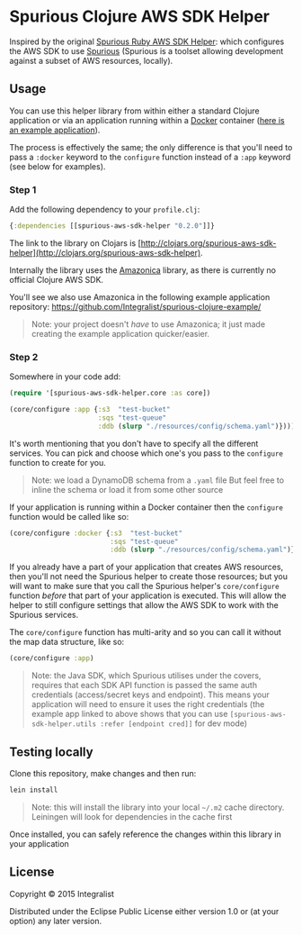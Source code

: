 # Spurious Clojure AWS SDK Helper

Inspired by the original [Spurious Ruby AWS SDK Helper](https://github.com/spurious-io/ruby-awssdk-helper): which configures the AWS SDK to use [Spurious](https://github.com/spurious-io/spurious) (Spurious is a toolset allowing development against a subset of AWS resources, locally).

## Usage

You can use this helper library from within either a standard Clojure application or via an application running within a [Docker](https://www.docker.com/) container ([here is an example application](https://github.com/integralist/spurious-clojure-example)).

The process is effectively the same; the only difference is that you'll need to pass a `:docker` keyword to the `configure` function instead of a `:app` keyword (see below for examples).

### Step 1

Add the following dependency to your `profile.clj`:

```clj
{:dependencies [[spurious-aws-sdk-helper "0.2.0"]]}
```

The link to the library on Clojars is [http://clojars.org/spurious-aws-sdk-helper](http://clojars.org/spurious-aws-sdk-helper).

Internally the library uses the [Amazonica](https://github.com/mcohen01/amazonica/) library, as there is currently no official Clojure AWS SDK.

You'll see we also use Amazonica in the following example application repository: 
https://github.com/Integralist/spurious-clojure-example/ 

> Note: your project doesn't *have* to use Amazonica; 
> it just made creating the example application quicker/easier.

### Step 2

Somewhere in your code add:

```clj
(require '[spurious-aws-sdk-helper.core :as core])

(core/configure :app {:s3  "test-bucket"
                      :sqs "test-queue"
                      :ddb (slurp "./resources/config/schema.yaml")})))
```

It's worth mentioning that you don't have to specify all the different services. You can pick and choose which one's you pass to the `configure` function to create for you.

> Note: we load a DynamoDB schema from a `.yaml` file 
> But feel free to inline the schema or load it from some other source

If your application is running within a Docker container then the `configure` function would be called like so:

```clj
(core/configure :docker {:s3  "test-bucket"
                         :sqs "test-queue"
                         :ddb (slurp "./resources/config/schema.yaml")})))
```

If you already have a part of your application that creates AWS resources, then you'll not need the Spurious helper to create those resources; but you will want to make sure that you call the Spurious helper's `core/configure` function *before* that part of your application is executed. This will allow the helper to still configure settings that allow the AWS SDK to work with the Spurious services.

The `core/configure` function has multi-arity and so you can call it without the map data structure, like so:

```clj
(core/configure :app)
```

> Note: the Java SDK, which Spurious utilises under the covers, requires that each SDK API function is passed the same auth credentials (access/secret keys and endpoint). This means your application will need to ensure it uses the right credentials (the example app linked to above shows that you can use `[spurious-aws-sdk-helper.utils :refer [endpoint cred]]` for dev mode)

## Testing locally

Clone this repository, make changes and then run:

```bash
lein install
```

> Note: this will install the library into your local `~/.m2` cache directory. 
> Leiningen will look for dependencies in the cache first

Once installed, you can safely reference the changes within this library in your application

## License

Copyright © 2015 Integralist

Distributed under the Eclipse Public License either version 1.0 or (at
your option) any later version.
